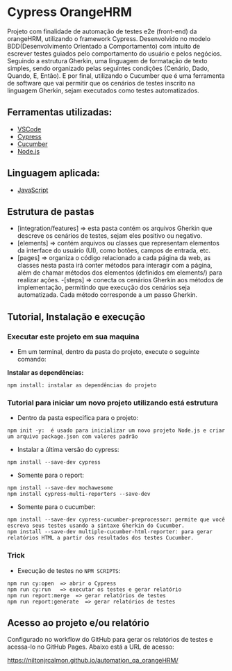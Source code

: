 # Cypress OrangeHRM 
 
Projeto com finalidade de automação de testes e2e (front-end) da orangeHRM, utilizando o framework Cypress. Desenvolvido no modelo BDD(Desenvolvimento Orientado a Comportamento) com intuito de escrever testes guiados pelo comportamento do usuário e pelos negócios. Seguindo a estrutura Gherkin, uma linguagem de formatação de texto simples, sendo organizado pelas seguintes condições (Cenário, Dado, Quando, E, Então). E por final, utilizando o Cucumber que é uma ferramenta de software que vai permitir que os cenários de testes inscrito na linguagem Gherkin, sejam executados como testes automatizados.
 
## Ferramentas utilizadas:
- [VSCode](https://code.visualstudio.com/ "VSCode")
- [Cypress](https://www.npmjs.com/package/cypress "Cypress")
- [Cucumber](https://cucumber.io/docs/installation/ "Cucumber")
- [Node.js](https://nodejs.org/en/download "Node.Js")

## Linguagem aplicada:
- [JavaScript](https://developer.mozilla.org/pt-BR/docs/Web/JavaScript "JavaScript")
 
## Estrutura de pastas
- [integration/features] => esta pasta contém os arquivos Gherkin que descreve os cenários de testes, sejam eles positivo ou negativo.
- [elements] => contém arquivos ou classes que representam elementos da interface do usuário (UI), como botões, campos de entrada, etc. 
- [pages] => organiza o código relacionado a cada página da web, as classes nesta pasta irá conter métodos para interagir com a página, além de chamar métodos dos elementos (definidos em elements/) para realizar ações.
-[steps] => conecta os cenários Gherkin aos métodos de implementação, permitindo que execução dos cenários seja automatizada. Cada método corresponde a um passo Gherkin.
 
## Tutorial, Instalação e execução
 
### Executar este projeto em sua maquina
 
* Em um terminal, dentro da pasta do projeto, execute o seguinte comando:
 
**Instalar as dependências:**  
```
npm install: instalar as dependências do projeto
```
 
### Tutorial para iniciar um novo projeto utilizando está estrutura
 
* Dentro da pasta especifica para o projeto:
```
npm init -y:  é usado para inicializar um novo projeto Node.js e criar um arquivo package.json com valores padrão 
```
 
* Instalar a última versão do cypress:
```
npm install --save-dev cypress
```
* Somente para o report:  
```
npm install --save-dev mochawesome
npm install cypress-multi-reporters --save-dev
```
* Somente para o cucumber: 
```
npm install --save-dev cypress-cucumber-preprocessor: permite que você escreva seus testes usando a sintaxe Gherkin do Cucumber.
npm install --save-dev multiple-cucumber-html-reporter: para gerar relatórios HTML a partir dos resultados dos testes Cucumber.

```

### Trick
 
* Execução de testes no `NPM SCRIPTS`:
```
npm run cy:open  => abrir o Cypress
npm run cy:run   => executar os testes e gerar relatório 
npm run report:merge  => gerar relatórios de testes
npm run report:generate  => gerar relatórios de testes
```
 
## Acesso ao projeto e/ou relatório 
Configurado no workflow do GitHub para gerar os relatórios de testes e acessa-lo no GitHub Pages. Abaixo está a URL de acesso:

https://niltonjrcalmon.github.io/automation_qa_orangeHRM/
